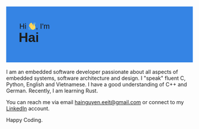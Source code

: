 ![MasterHead](resources/banner.png)

I am an embedded software developer passionate about all aspects of embedded
systems, software architecture and design. I "speak" fluent C, Python, English
and Vietnamese. I have a good understanding of C++ and German. Recently, I am learning Rust.

You can reach me via email hainguyen.eeit@gmail.com or connect to my
[LinkedIn](https://www.linkedin.com/in/hainguyen92/) account.

Happy Coding.

<!---
QuangHaiNguyen/QuangHaiNguyen is a ✨ special ✨ repository because its `README.md` (this file) appears on your GitHub profile.
You can click the Preview link to take a look at your changes.
--->
